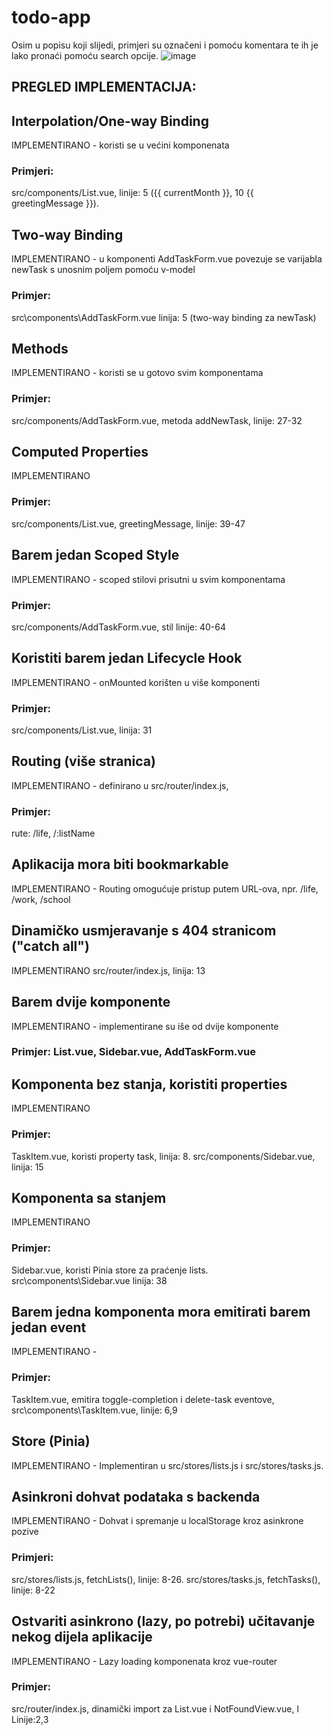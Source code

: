 # todo-app

Osim u popisu koji slijedi, primjeri su označeni i pomoću komentara te ih je lako pronaći pomoću search opcije.
![image](https://github.com/user-attachments/assets/9740e03f-a987-43af-99b6-8619a4914cf2)


## PREGLED IMPLEMENTACIJA:


## Interpolation/One-way Binding
IMPLEMENTIRANO - koristi se u većini komponenata
### Primjeri:
src/components/List.vue, 
linije: 5 ({{ currentMonth }}, 
        10 {{ greetingMessage }}).

## Two-way Binding
IMPLEMENTIRANO - u komponenti AddTaskForm.vue povezuje se varijabla newTask s unosnim poljem pomoću v-model
### Primjer:
src\components\AddTaskForm.vue 
linija: 5 (two-way binding za newTask)


## Methods
IMPLEMENTIRANO - koristi se u gotovo svim komponentama
### Primjer:
src/components/AddTaskForm.vue, 
metoda addNewTask, 
linije: 27-32

## Computed Properties
IMPLEMENTIRANO 
### Primjer:
src/components/List.vue,  greetingMessage, linije: 39-47

## Barem jedan Scoped Style
IMPLEMENTIRANO - scoped stilovi prisutni u svim komponentama
### Primjer:
src/components/AddTaskForm.vue, stil 
linije: 40-64

## Koristiti barem jedan Lifecycle Hook
IMPLEMENTIRANO - onMounted korišten u više komponenti
### Primjer:
src/components/List.vue, 
linija: 31

## Routing (više stranica)
IMPLEMENTIRANO - definirano u src/router/index.js, 
### Primjer:
rute:  /life, /:listName

## Aplikacija mora biti bookmarkable
IMPLEMENTIRANO - Routing omogućuje pristup putem URL-ova, npr. /life, /work, /school

## Dinamičko usmjeravanje s 404 stranicom ("catch all")
IMPLEMENTIRANO 
src/router/index.js, linija: 13

## Barem dvije komponente
IMPLEMENTIRANO - implementirane su iše od dvije komponente
### Primjer: List.vue, Sidebar.vue, AddTaskForm.vue

## Komponenta bez stanja, koristiti properties
IMPLEMENTIRANO 
### Primjer:
TaskItem.vue, koristi property task, linija: 8.
src/components/Sidebar.vue, 
linija: 15

## Komponenta sa stanjem
IMPLEMENTIRANO 
### Primjer:
Sidebar.vue, koristi Pinia store za praćenje lists.
src\components\Sidebar.vue
linija: 38


## Barem jedna komponenta mora emitirati barem jedan event
IMPLEMENTIRANO - 
### Primjer:
TaskItem.vue, emitira toggle-completion i delete-task eventove, 
src\components\TaskItem.vue,
linije: 6,9

## Store (Pinia)
IMPLEMENTIRANO - Implementiran u src/stores/lists.js i src/stores/tasks.js.

## Asinkroni dohvat podataka s backenda
IMPLEMENTIRANO - Dohvat i spremanje u localStorage kroz asinkrone pozive
### Primjeri:
src/stores/lists.js, fetchLists(), linije: 8-26.
src/stores/tasks.js, fetchTasks(), linije: 8-22

## Ostvariti asinkrono (lazy, po potrebi) učitavanje nekog dijela aplikacije
IMPLEMENTIRANO - Lazy loading komponenata kroz vue-router
### Primjer:
src/router/index.js, dinamički import za List.vue i NotFoundView.vue, l
Linije:2,3

